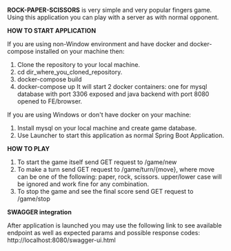 **ROCK-PAPER-SCISSORS** is very simple and very popular fingers game.
Using this application you can play with a server as with normal opponent.

**HOW TO START APPLICATION**

If you are using non-Window environment and have docker and docker-compose installed
on your machine then:
1. Clone the repository to your local machine.
2. cd dir_where_you_cloned_repository.
3. docker-compose build
4. docker-compose up
It will start 2 docker containers: one for mysql database with port 3306 exposed and
java backend with port 8080 opened to FE/browser.

If you are using Windows or don't have docker on your machine:
1. Install mysql on your local machine and create game database.
2. Use Launcher to start this application as normal Spring Boot Application.

**HOW TO PLAY**
1. To start the game itself send GET request to /game/new
2. To make a turn send GET request to /game/turn/{move}, where move can be one of the following:
paper, rock, scissors. upper/lower case will be ignored and work fine for any combination.
3. To stop the game and see the final score send GET request to /game/stop

**SWAGGER integration**

After application is launched you may use the following link to see available endpoint as well
as expected params and possible response codes:
http://localhost:8080/swagger-ui.html

